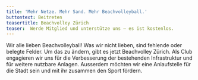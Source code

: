 ```yaml
---
title: 'Mehr Netze. Mehr Sand. Mehr Beachvolleyball.'
buttontext: Beitreten
teasertitle: Beachvolley Zürich
teaser:  Werde Mitglied und unterstütze uns – es ist kostenlos.
---
```


Wir alle lieben Beachvolleyball! Was wir nicht lieben, sind fehlende oder belegte Felder. Um das zu ändern, gibt es jetzt Beachvolley Zürich. Als Club engagieren wir uns für die Verbesserung der bestehenden Infrastruktur und für weitere nutzbare Anlagen. Ausserdem möchten wir eine Anlaufstelle für die Stadt sein und mit ihr zusammen den Sport fördern.